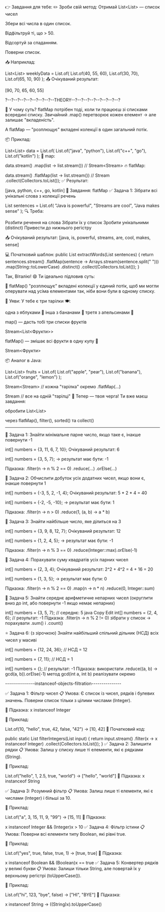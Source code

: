 👉 Завдання для тебе:
✏️ Зроби свій метод:
Отримай List<List<Integer>> — список чисел

Збери всі числа в один список.

Відфільтруй ті, що > 50.

Відсортуй за спаданням.

Поверни список.

📥 Наприклад:

List<List<Integer>> weeklyData = List.of(
List.of(40, 55, 60),
List.of(30, 70),
List.of(65, 10, 90)
);
📤 Очікуваний результат:

[90, 70, 65, 60, 55]


?--?--?--?--?--?--?--?--THEORY--?--?--?--?--?--?--?--?


📌 У чому суть?
flatMap потрібен тоді, коли ти працюєш зі списками всередині списку.
Звичайний .map() перетворює кожен елемент → але залишає "вкладеність".

А flatMap — "розплющує" вкладені колекції в один загальний потік.

📦 Приклад:

List<List<String>> data = List.of(
List.of("java", "python"),
List.of("c++", "go"),
List.of("kotlin")
);
🧪 map:

data.stream()
.map(list -> list.stream())   // Stream<Stream<String>>
🔥 flatMap:

data.stream()
.flatMap(list -> list.stream())   // Stream<String>
.collect(Collectors.toList());
✅ Результат:

[java, python, c++, go, kotlin]
🧪 Завдання: flatMap
✅ Задача 1: Зібрати всі унікальні слова з колекції речень

List<String> sentences = List.of(
"Java is powerful",
"Streams are cool",
"Java makes sense"
);
🔍 Треба:

Розбити речення на слова
Зібрати їх у список
Зробити унікальними (distinct)
Привести до нижнього регістру

📤 Очікуваний результат:
[java, is, powerful, streams, are, cool, makes, sense]

💻 Початковий шаблон:
public List<String> extractWords(List<String> sentences) {
return sentences.stream()
.flatMap(sentence -> Arrays.stream(sentence.split(" ")))
.map(String::toLowerCase)
.distinct()
.collect(Collectors.toList());
}


Так, Віталію! 😄 Ти ідеально підловив суть:

🧠 flatMap() "розплющує" вкладені колекції у єдиний потік,
щоб ми могли оперувати над усіма елементами так, ніби вони були в одному списку.

🧊 Уяви:
У тебе є три тарілки 🍽️:

одна з яблуками 🍎
інша з бананами 🍌
третя з апельсинами 🍊

map() — дасть тобі три списки фруктів

Stream<List<Фрукти>>

flatMap() — змішає всі фрукти в одну купу 🧃

Stream<Фрукти>

📦 Аналог в Java:

List<List<String>> fruits = List.of(
List.of("apple", "pear"),
List.of("banana"),
List.of("orange", "lemon")
);

Stream<Stream<String>>  // кожна "тарілка" окремо
.flatMap(...)

Stream<String>  // все на одній "тарілці"
🎯 Тепер — твоя черга!
Ти вже маєш завдання:

обробити List<List<Integer>>

через flatMap(), filter(), sorted() та collect()

----------------------------------------------------

🔹 Задача 1: Знайти мінімальне парне число, якщо таке є, інакше повернути -1

int[] numbers = {3, 11, 6, 7, 10};
Очікуваний результат: 6

int[] numbers = {3, 5, 7};
→ результат має бути: -1

Підказка:
.filter(n -> n % 2 == 0)
.reduce(...)
.orElse(...)

🔹 Задача 2: Обчислити добуток усіх додатних чисел, якщо вони є, інакше повернути 1

int[] numbers = {-3, 5, 2, -1, 4};
Очікуваний результат: 5 * 2 * 4 = 40

int[] numbers = {-2, -5, -10};
→ результат має бути: 1

Підказка:
.filter(n -> n > 0)
.reduce(1, (a, b) -> a * b)

🔹 Задача 3: Знайти найбільше число, яке ділиться на 3

int[] numbers = {3, 9, 8, 12, 7};
Очікуваний результат: 12

int[] numbers = {1, 2, 4, 5};
→ результат має бути: -1

Підказка:
.filter(n -> n % 3 == 0)
.reduce(Integer::max).orElse(-1)

🔹 Задача 4: Порахувати суму квадратів усіх парних чисел

int[] numbers = {2, 3, 4};
Очікуваний результат: 2^2 + 4^2 = 4 + 16 = 20

int[] numbers = {1, 3, 5};
→ результат має бути: 0

Підказка:
.filter(n -> n % 2 == 0)
.map(n -> n * n)
.reduce(0, Integer::sum)

🔹 Задача 5: Знайти середнє арифметичне непарних чисел
(округлити вниз до int, або повернути -1 якщо немає непарних)

int[] numbers = {3, 5, 7}; // середнє: 5
java
Copy
Edit
int[] numbers = {2, 4, 6}; // результат: -1
Підказка:
.filter(n -> n % 2 != 0)
зібрати у список → порахувати .sum() і .count()

⭐ Задача 6: (з зірочкою) Знайти найбільший спільний дільник (НСД) всіх чисел у масиві

int[] numbers = {12, 24, 36}; // НСД = 12

int[] numbers = {7, 11}; // НСД = 1

int[] numbers = {}; // результат: -1
Підказка:
використати .reduce((a, b) -> gcd(a, b)).orElse(-1)
метод gcd(int a, int b) реалізувати окремо


---------------instanceof-objects-filtration---------------

✅ Задача 1: Фільтр чисел
📋 Умова:
Є список із чисел, рядків і булевих значень. Поверни список тільки з цілими числами (Integer).

🧠 Підказка:
x instanceof Integer

📌 Приклад:

List.of(10, "hello", true, 42, false, "42") → [10, 42]
🧪 Початковий код:

public static List<Object> filterIntegers(List<Object> input) {
return input.stream()
.filter(x -> x instanceof Integer)
.collect(Collectors.toList());
}
✅ Задача 2: Залишити рядки
📋 Умова:
Залиш у списку лише ті елементи, які є рядками (String).

📌 Приклад:

List.of("hello", 1, 2.5, true, "world") → ["hello", "world"]
🧠 Підказка:
x instanceof String

✅ Задача 3: Розумний фільтр
📋 Умова:
Залиш лише ті елементи, які є числами (Integer) і більші за 10.

📌 Приклад:

List.of("a", 3, 15, 11, 9, "99") → [15, 11]
🧠 Підказка:

x instanceof Integer && (Integer)x > 10
✅ Задача 4: Фільтр істини
📋 Умова:
Поверни всі елементи типу Boolean, які рівні true.

📌 Приклад:

List.of("yes", true, false, true, 1) → [true, true]
🧠 Підказка:

x instanceof Boolean && (Boolean)x == true
✅ Задача 5: Конвертер рядків у великі букви
📋 Умова:
Залиши тільки String, але повертай їх у верхньому регістрі (toUpperCase()).

📌 Приклад:

List.of("hi", 123, "bye", false) → ["HI", "BYE"]
🧠 Підказка:

x instanceof String → ((String)x).toUpperCase()